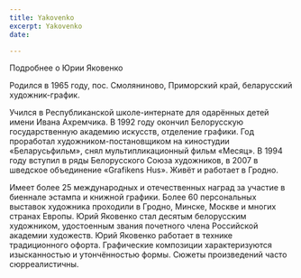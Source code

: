```yaml
---
title: Yakovenko
excerpt: Yakovenko
date: 

---
```

Подробнее о Юрии Яковенко

Родился в 1965 году, пос. Смоляниново, Приморский край, беларусский художник-график.

Учился  в Республиканской школе-интернате для одарённых детей имени Ивана Ахремчика. В 1992 году окончил Белорусскую государственную академию искусств, отделение графики. Год проработал художником-постановщиком на киностудии «Беларусьфильм», снял мультипликационный фильм «Месяц». В 1994 году вступил в ряды Белорусского Союза художников, в 2007 в шведское объединение «Grafikens Hus». Живёт и работает в Гродно.

Имеет более 25 международных и отечественных наград за участие в биеннале эстампа и книжной графики. Более 60 персональных выставок художника проходили в Гродно, Минске, Москве и многих странах Европы. Юрий Яковенко стал десятым белорусским художником, удостоенным звания почетного члена Российской академии художеств. Юрий Яковенко работает в технике традиционного офорта. Графические композиции характеризуются изысканностью и утончённостью формы. Сюжеты произведений часто сюрреалистичны. 
